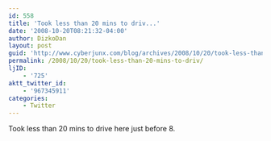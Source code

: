 ```yaml
---
id: 558
title: 'Took less than 20 mins to driv...'
date: '2008-10-20T08:21:32-04:00'
author: DizkoDan
layout: post
guid: 'http://www.cyberjunx.com/blog/archives/2008/10/20/took-less-than-20-mins-to-driv/'
permalink: /2008/10/20/took-less-than-20-mins-to-driv/
ljID:
    - '725'
aktt_twitter_id:
    - '967345911'
categories:
    - Twitter
---
```


Took less than 20 mins to drive here just before 8.